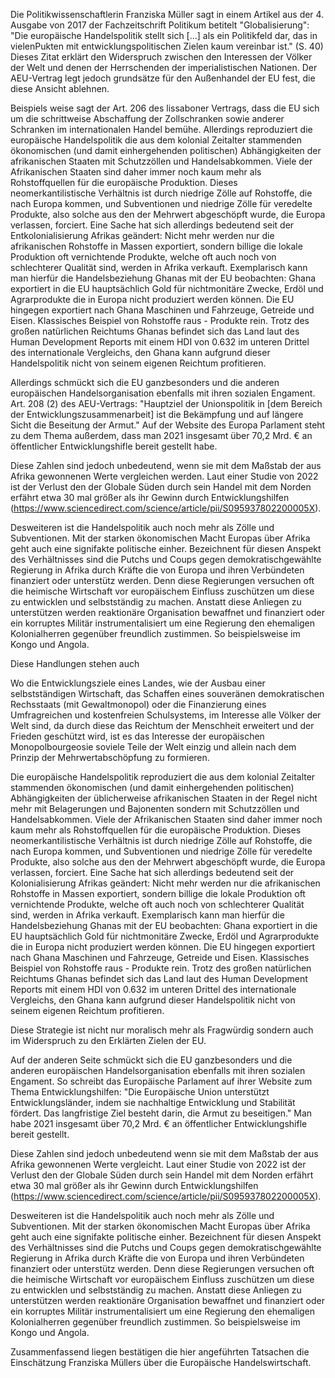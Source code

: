 Die Politikwissenschaftlerin Franziska Müller sagt in einem Artikel aus der 4. Ausgabe von 2017 der Fachzeitschrift Politikum betitelt "Globalisierung": "Die europäische Handelspolitik stellt sich \[...\] als ein Politikfeld dar, das in vielenPukten mit entwicklungspolitischen Zielen kaum vereinbar ist." (S. 40) Dieses Zitat erklärt den Widerspruch zwischen den Interessen der Völker der Welt und denen der Herrschenden der imperialistischen Nationen.  Der AEU-Vertrag legt jedoch grundsätze für den Außenhandel der EU fest, die diese Ansicht ablehnen.

Beispiels weise sagt der Art. 206 des lissaboner Vertrags, dass die EU sich um die schrittweise Abschaffung der Zollschranken sowie anderer Schranken im internationalen Handel bemühe. Allerdings reproduziert die europäische Handelspolitik die aus dem kolonial Zeitalter stammenden ökonomischen (und damit einhergehenden politischen) Abhängigkeiten der afrikanischen Staaten mit Schutzzöllen und Handelsabkommen. Viele der Afrikanischen Staaten sind daher immer noch kaum mehr als Rohstoffquellen für die europäische Produktion. Dieses neomerkantilistische Verhältnis ist durch niedrige Zölle auf Rohstoffe, die nach Europa kommen, und Subventionen und niedrige Zölle für veredelte Produkte, also solche aus den der Mehrwert abgeschöpft wurde, die Europa verlassen, forciert. Eine Sache hat sich allerdings bedeutend seit der Entkolonialisierung Afrikas geändert: Nicht mehr werden nur die afrikanischen Rohstoffe  in Massen exportiert, sondern billige die lokale Produktion oft vernichtende Produkte, welche oft auch noch von schlechterer Qualität sind, werden in Afrika verkauft. Exemplarisch kann man hierfür die Handelsbeziehung Ghanas mit der EU beobachten: Ghana exportiert in die EU hauptsächlich Gold für nichtmonitäre Zwecke, Erdöl und Agrarprodukte die in Europa nicht produziert werden können. Die EU hingegen exportiert nach Ghana Maschinen und Fahrzeuge, Getreide und Eisen. Klassisches Beispiel von Rohstoffe raus - Produkte rein. Trotz des großen natürlichen Reichtums Ghanas befindet sich das Land laut des Human Development Reports mit einem HDI von  0.632 im unteren Drittel des internationale Vergleichs, den Ghana kann aufgrund dieser Handelspolitik nicht von seinem eigenen Reichtum profitieren. 

Allerdings schmückt sich die EU ganzbesonders und die anderen europäischen Handelsorganisation ebenfalls mit ihren sozialen Engament. Art. 208 (2) des AEU-Vertrags: "Hauptziel der Unionspolitik in \[dem Bereich der Entwicklungszusammenarbeit\] ist die Bekämpfung und auf längere Sicht die Beseitung der Armut." Auf der Website des Europa Parlament steht zu dem Thema außerdem, dass man 2021 insgesamt über 70,2 Mrd. € an öffentlicher Entwicklungshifle bereit gestellt habe.

Diese Zahlen sind jedoch unbedeutend, wenn sie mit dem Maßstab der aus Afrika gewonnenen Werte vergleichen werden. Laut einer Studie von 2022 ist der Verlust den der Globale Süden durch sein Handel mit dem Norden erfährt etwa 30 mal größer als ihr Gewinn durch Entwicklungshilfen (https://www.sciencedirect.com/science/article/pii/S095937802200005X). 

Desweiteren ist die Handelspolitik auch noch mehr als Zölle und Subventionen. Mit der starken ökonomischen Macht Europas über Afrika geht auch eine signifakte politische einher. Bezeichnent für diesen Anspekt des Verhältnisses sind die Putchs und Coups gegen demokratischgewählte Regierung in Afrika durch Kräfte die von Europa und ihren Verbündeten finanziert oder unterstütz werden. Denn diese Regierungen versuchen oft die heimische Wirtschaft vor europäischem Einfluss zuschützen um diese zu entwicklen und selbstständig zu machen. Anstatt diese Anliegen zu unterstützen werden reaktionäre Organisation bewaffnet und finanziert oder ein korruptes Militär instrumentalisiert um eine Regierung den ehemaligen Kolonialherren gegenüber freundlich zustimmen. So beispielsweise im Kongo und Angola. 

Diese Handlungen stehen auch 





Wo die Entwicklungsziele eines Landes, wie der Ausbau einer selbstständigen Wirtschaft, das Schaffen eines souveränen demokratischen Rechsstaats (mit Gewaltmonopol) oder die Finanzierung eines Umfragreichen und kostenfreien Schulsystems, im Interesse alle Völker der Welt sind, da durch diese das Reichtum der Menschheit erweitert  und der Frieden geschützt wird, ist es das Interesse der europäischen Monopolbourgeosie soviele Teile der Welt einzig und allein nach dem Prinzip der Mehrwertabschöpfung zu formieren. 















Die europäische Handelspolitik reproduziert die aus dem kolonial Zeitalter stammenden ökonomischen (und damit einhergehenden politischen) Abhängigkeiten der üblicherweise afrikanischen Staaten in der Regel nicht mehr mit Belagerungen und Bajonenten sondern mit Schutzzöllen und Handelsabkommen. Viele der Afrikanischen Staaten sind daher immer noch kaum mehr als Rohstoffquellen für die europäische Produktion. Dieses neomerkantilistische Verhältnis ist durch niedrige Zölle auf Rohstoffe, die nach Europa kommen, und Subventionen und niedrige Zölle für veredelte Produkte, also solche aus den der Mehrwert abgeschöpft wurde, die Europa verlassen, forciert. Eine Sache hat sich allerdings bedeutend seit der Kolonialisierung Afrikas geändert: Nicht mehr werden nur die afrikanischen Rohstoffe  in Massen exportiert, sondern billige die lokale Produktion oft vernichtende Produkte, welche oft auch noch von schlechterer Qualität sind, werden in Afrika verkauft. Exemplarisch kann man hierfür die Handelsbeziehung Ghanas mit der EU beobachten: Ghana exportiert in die EU hauptsächlich Gold für nichtmonitäre Zwecke, Erdöl und Agrarprodukte die in Europa nicht produziert werden können. Die EU hingegen exportiert nach Ghana Maschinen und Fahrzeuge, Getreide und Eisen. Klassisches Beispiel von Rohstoffe raus - Produkte rein. Trotz des großen natürlichen Reichtums Ghanas befindet sich das Land laut des Human Development Reports mit einem HDI von  0.632 im unteren Drittel des internationale Vergleichs, den Ghana kann aufgrund dieser Handelspolitik nicht von seinem eigenen Reichtum profitieren. 

Diese Strategie ist nicht nur moralisch mehr als Fragwürdig sondern auch im Widerspruch zu den Erklärten Zielen der EU. 

Auf der anderen Seite schmückt sich die EU ganzbesonders und die anderen europäischen Handelsorganisation ebenfalls mit ihren sozialen Engament. So schreibt das Europäische Parlament auf ihrer Website zum Thema Entwicklungshilfen: "Die Europäische Union unterstützt Entwicklungsländer, indem sie nachhaltige Entwicklung und Stabilität fördert. Das langfristige Ziel besteht darin, die Armut zu beseitigen." Man habe 2021 insgesamt über 70,2 Mrd. € an öffentlicher Entwicklungshifle bereit gestellt.

Diese Zahlen sind jedoch unbedeutend wenn sie mit dem Maßstab der aus Afrika gewonnenen Werte vergleicht. Laut einer Studie von 2022 ist der Verlust den der Globale Süden durch sein Handel mit dem Norden erfährt etwa 30 mal größer als ihr Gewinn durch Entwicklungshilfen (https://www.sciencedirect.com/science/article/pii/S095937802200005X). 

Desweiteren ist die Handelspolitik auch noch mehr als Zölle und Subventionen. Mit der starken ökonomischen Macht Europas über Afrika geht auch eine signifakte politische einher. Bezeichnent für diesen Anspekt des Verhältnisses sind die Putchs und Coups gegen demokratischgewählte Regierung in Afrika durch Kräfte die von Europa und ihren Verbündeten finanziert oder unterstütz werden. Denn diese Regierungen versuchen oft die heimische Wirtschaft vor europäischem Einfluss zuschützen um diese zu entwicklen und selbstständig zu machen. Anstatt diese Anliegen zu unterstützen werden reaktionäre Organisation bewaffnet und finanziert oder ein korruptes Militär instrumentalisiert um eine Regierung den ehemaligen Kolonialherren gegenüber freundlich zustimmen. So beispielsweise im Kongo und Angola.

Zusammenfassend liegen bestätigen die hier angeführten Tatsachen die Einschätzung Franziska Müllers über die Europäische Handelswirtschaft.